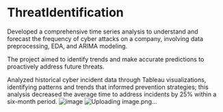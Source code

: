 # ThreatIdentification
Developed a comprehensive time series analysis to understand and forecast the frequency of cyber attacks on a company, involving data preprocessing, EDA, and ARIMA modeling. 

The project aimed to identify trends and make accurate predictions to proactively address future threats.

Analyzed historical cyber incident data through Tableau visualizations, identifying patterns and trends that
informed prevention strategies; this analysis decreased the average time to address incidents by 25% within a
six-month period.
![image](https://github.com/user-attachments/assets/9edd6451-2b5a-401a-95c6-7a8db37706f8)
![Uploading image.png…]()

